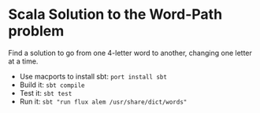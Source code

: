 # Scala Solution to the Word-Path problem

Find a solution to go from one 4-letter word to another, changing one letter at a time.

* Use macports to install sbt: `port install sbt`
* Build it: `sbt compile`
* Test it: `sbt test`
* Run it: `sbt "run flux alem /usr/share/dict/words"`
